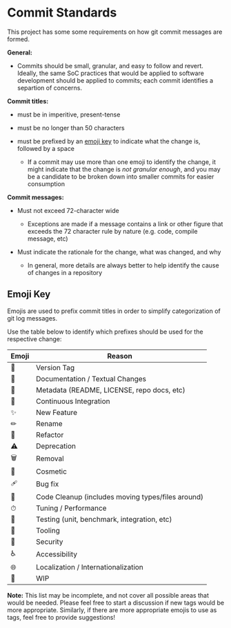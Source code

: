 # Commit Standards

This project has some some requirements on how git commit messages are formed.

**General:**

* Commits should be small, granular, and easy to follow and revert. Ideally,
  the same SoC practices that would be applied to software development should
  be applied to commits; each commit identifies a separtion of concerns.

**Commit titles:**

* must be in imperitive, present-tense

* must be no longer than 50 characters

* must be prefixed by an [emoji key](#emoji-key) to indicate what the change
  is, followed by a space

  * If a commit may use more than one emoji to identify the change, it might
    indicate that the change is _not granular enough_, and you may be a
    candidate to be broken down into smaller commits for easier consumption

**Commit messages:**

* Must not exceed 72-character wide

  * Exceptions are made if a message contains a link or other figure that
    exceeds the 72 character rule by nature (e.g. code, compile message, etc)

* Must indicate the rationale for the change, what was changed, and why

  * In general, more details are always better to help identify the cause of
    changes in a repository

## Emoji Key

Emojis are used to prefix commit titles in order to simplify categorization
of git log messages.

Use the table below to identify which prefixes should be used for the
respective change:

| Emoji | Reason                                                              |
|---|-------------------------------------------------------------------------|
| 🔖 | Version Tag                                                            |
| 📖 | Documentation / Textual Changes                                        |
| 📇 | Metadata (README, LICENSE, repo docs, etc)                             |
| 🚦 | Continuous Integration                                                 |
| ✨ | New Feature                                                             |
| ✏ | Rename                                                                  |
| 🔨 | Refactor                                                               |
| ⚠ | Deprecation                                                             |
| 🗑️ | Removal                                                               |
| 🎨 | Cosmetic                                                               |
| 🩹 | Bug fix                                                                |
| 🧹 | Code Cleanup (includes moving types/files around)                      |
| ⏱ | Tuning / Performance                                                    |
| 🎯 | Testing (unit, benchmark, integration, etc)                            |
| 🔧 | Tooling                                                                |
| 🔐 | Security                                                               |
| ♿ | Accessibility                                                           |
| 🌐 | Localization / Internationalization                                    |
| 🚧 | WIP                                                                    |

**Note:** This list may be incomplete, and not cover all possible areas that
would be needed. Please feel free to start a discussion if new tags would be
more appropriate. Similarly, if there are more appropriate emojis to use as
tags, feel free to provide suggestions!
